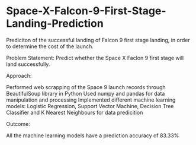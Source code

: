 # Space-X-Falcon-9-First-Stage-Landing-Prediction
Prediciton of the successful landing of Falcon 9 first stage landing, in order to determine the cost of the launch.

Problem Statement: Predict whether the Space X Faclon 9 first stage will land successfully.

Approach:

Performed web scrapping of the Space 9 launch records through BeautifulSoup library in Python
Used numpy and pandas for data manipulation and processing
Implemented different machine learning models: Logistic Regression, Support Vector Machine, Decision Tree Classifier and K Nearest Neighbours for data predicition

Outcome:

All the machine learning models have a prediction accuracy of 83.33%




